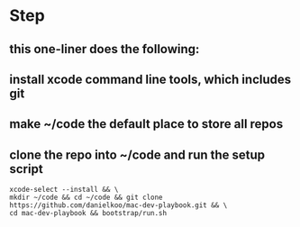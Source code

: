 # Step 

## this one-liner does the following:
## install xcode command line tools, which includes git
## make ~/code the default place to store all repos
## clone the repo into ~/code and run the setup script
```
xcode-select --install && \
mkdir ~/code && cd ~/code && git clone https://github.com/danielkoo/mac-dev-playbook.git && \
cd mac-dev-playbook && bootstrap/run.sh
```
